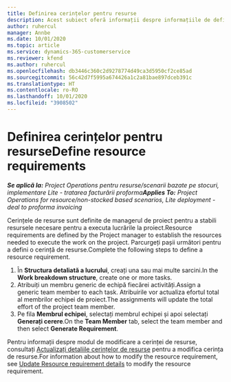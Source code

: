 ```yaml
---
title: Definirea cerințelor pentru resurse
description: Acest subiect oferă informații despre informațiile de definire a cerinței de resursă.
author: ruhercul
manager: Annbe
ms.date: 10/01/2020
ms.topic: article
ms.service: dynamics-365-customerservice
ms.reviewer: kfend
ms.author: ruhercul
ms.openlocfilehash: db3446c360c2d9278774d49ca3d5950cf2ce85ad
ms.sourcegitcommit: 56c42d7f5995a674426a1c2a81bae897dceb391c
ms.translationtype: HT
ms.contentlocale: ro-RO
ms.lasthandoff: 10/01/2020
ms.locfileid: "3908502"
---
```

# <a name="define-resource-requirements"></a><span data-ttu-id="310b1-103">Definirea cerințelor pentru resurse</span><span class="sxs-lookup"><span data-stu-id="310b1-103">Define resource requirements</span></span>

<span data-ttu-id="310b1-104">_**Se aplică la:** Project Operations pentru resurse/scenarii bazate pe stocuri, implementare Lite - tratarea facturării proforma_</span><span class="sxs-lookup"><span data-stu-id="310b1-104">_**Applies To:** Project Operations for resource/non-stocked based scenarios, Lite deployment - deal to proforma invoicing_</span></span>

<span data-ttu-id="310b1-105">Cerințele de resurse sunt definite de managerul de proiect pentru a stabili resursele necesare pentru a executa lucrările la proiect.</span><span class="sxs-lookup"><span data-stu-id="310b1-105">Resource requirements are defined by the Project manager to establish the resources needed to execute the work on the project.</span></span> <span data-ttu-id="310b1-106">Parcurgeți pașii următori pentru a defini o cerință de resurse.</span><span class="sxs-lookup"><span data-stu-id="310b1-106">Complete the following steps to define a resource requirement.</span></span>

1.  <span data-ttu-id="310b1-107">În **Structura detaliată a lucrului**, creați una sau mai multe sarcini.</span><span class="sxs-lookup"><span data-stu-id="310b1-107">In the **Work breakdown structure**, create one or more tasks.</span></span>
2.  <span data-ttu-id="310b1-108">Atribuiți un membru generic de echipă fiecărei activități.</span><span class="sxs-lookup"><span data-stu-id="310b1-108">Assign a generic team member to each task.</span></span> <span data-ttu-id="310b1-109">Atribuirile vor actualiza efortul total al membrilor echipei de proiect.</span><span class="sxs-lookup"><span data-stu-id="310b1-109">The assignments will update the total effort of the project team member.</span></span>
3.  <span data-ttu-id="310b1-110">Pe fila **Membrul echipei**, selectați membrul echipei și apoi selectați **Generați cerere**.</span><span class="sxs-lookup"><span data-stu-id="310b1-110">On the **Team Member** tab, select the team member and then select **Generate Requirement**.</span></span>

<span data-ttu-id="310b1-111">Pentru informații despre modul de modificare a cerinței de resurse, consultați [Actualizați detaliile cerințelor de resurse](define-resource-requirements.md) pentru a modifica cerința de resurse.</span><span class="sxs-lookup"><span data-stu-id="310b1-111">For information about how to modify the resource requirement, see [Update Resource requirement details](define-resource-requirements.md) to modify the resource requirement.</span></span>